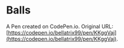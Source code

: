 # Balls

A Pen created on CodePen.io. Original URL: [https://codepen.io/bellatrix99/pen/KKggVaj](https://codepen.io/bellatrix99/pen/KKggVaj).


